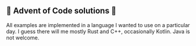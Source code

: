## 🎄 Advent of Code solutions 🎄

All examples are implemented in a language I wanted to use on a particular day. I guess there will me mostly Rust and C++, occasionally Kotlin. Java is not welcome.

